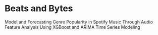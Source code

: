 # Beats and Bytes
Model and Forecasting Genre Popularity in Spotify Music Through Audio Feature Analysis Using XGBoost and ARIMA Time Series Modeling
